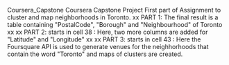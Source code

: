 Coursera_Capstone
Coursera Capstone Project First part of Assignment to cluster and map neighborhoods in Toronto. xx PART 1: The final result is a table containing "PostalCode", "Borough" and "Neighbourhood" of Toronto xx xx PART 2: starts in cell 38 : Here, two more columns are added for "Latitude" and "Longitude" xx xx PART 3: starts in cell 43 : Here the Foursquare API is used to generate venues for the neighhorhoods that contain the word "Toronto" and maps of clusters are created.
